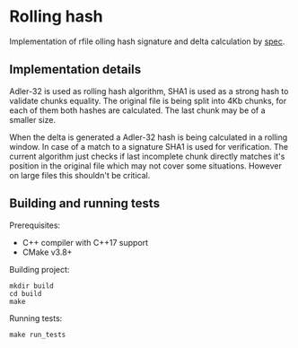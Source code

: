 # Rolling hash

Implementation of rfile olling hash signature and delta calculation by [spec](https://github.com/eqlabs/recruitment-exercises/blob/8e49a7b8cf9c415466876e852fbd862f74105ec6/rolling-hash.md "spec").

## Implementation details

Adler-32 is used as rolling hash algorithm, SHA1 is used as a strong hash to validate chunks equality. The original file is being split into 4Kb chunks, for each of them both hashes are calculated. The last chunk may be of a smaller size.

When the delta is generated a Adler-32 hash is being calculated in a rolling window. In case of a match to a signature SHA1 is used for verification. The current algorithm just checks if last incomplete chunk directly matches it's position in the original file which may not cover some situations. However on large files this shouldn't be critical.

## Building and running tests

Prerequisites:
- C++ compiler with C++17 support
- CMake v3.8+

Building project:
```
mkdir build
cd build
make
```
Running tests:
```
make run_tests
```